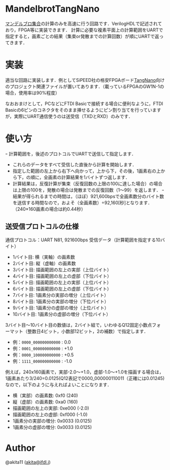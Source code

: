 # MandelbrotTangNano
[マンデルブロ集合](https://ja.wikipedia.org/wiki/%E3%83%9E%E3%83%B3%E3%83%87%E3%83%AB%E3%83%96%E3%83%AD%E9%9B%86%E5%90%88)の計算のみを高速に行う回路です．VerilogHDLで記述されており，FPGA等に実装できます．
計算に必要な複素平面上の計算範囲をUARTで指定すると，画素ごとの結果（集束or発散までの計算回数）が順にUARTで返ってきます．

# 実装
適当な回路に実装します．例としてSiPEED社の格安FPGAボード[TangNano](https://jp.seeedstudio.com/Sipeed-Tang-Nano-FPGA-board-powered-by-GW1N-1-FPGA-p-4304.html)向けのプロジェクト関連ファイルが置いてあります．（載っているFPGAのGW1N-1の場合，使用率は90%程度）

なおおまけとして，PCなどにFTDI Basicで接続する場合に便利なように，FTDI Basicの6ピンのコネクタをそのまま挿せるようにピン割り当てを行っていますが，実際にUART通信使うのは送受信（TXDとRXD）のみです．

# 使い方
ｰ 計算範囲を，後述のプロトコルでUARTで送信して指定します．
- これらのデータをすべて受信した直後から計算を開始します．
- 指定した範囲の左上から右下へ向かって，上から下，その後，1画素右の上から下，の順に，全画素の計算結果を1バイトずつ返します．
- 計算結果は，反復計算が集束（反復回数の上限の100に達した場合）の場合は上限の100を，発散の場合は発散までの反復回数（1〜99）を返します．
ｰ 結果が得られるまでの時間は，（ほぼ）921,600bpsで全画素数分のバイト数を送信する時間なので，およそ（全画素数）÷92,160[秒]となります．（240×160画素の場合は約0.44秒）

## 送受信プロトコルの仕様

通信プロトコル：UART N81, 921600bps
受信データ（計算範囲を指定する10バイト）
- 1バイト目: 横（実軸）の画素数
- 2バイト目: 縦（虚軸）の画素数
- 3バイト目: 描画範囲の左上の実部（上位バイト）
- 4バイト目: 描画範囲の左上の虚部（下位バイト）
- 5バイト目: 描画範囲の左上の実部（上位バイト）
- 6バイト目: 描画範囲の左上の虚部（下位バイト）
- 7バイト目: 1画素分の実部の増分（上位バイト）
- 8バイト目: 1画素分の実部の増分（下位バイト）
- 9バイト目: 1画素分の虚部の増分（上位バイト）
- 10バイト目: 1画素分の虚部の増分（下位バイト）

3バイト目〜10バイト目の数値は，2バイト組で，いわゆるQ12固定小数点フォーマット（整数日4ビット，小数部12ビット，2の補数）で指定します．
- 例：`0000_000000000000` :  0.0
- 例：`0001_000000000000` : +1.0
- 例：`0000_100000000000` : +0.5
- 例：`1111_000000000000` : -1.0

例えば，240x160画素で，実部-2.0〜+1.0，虚部-1.0〜+1.0を描画する場合は，1画素あたり3/240=0.0125(Q12表記で0000_000000110011（正確には0.01245)なので，以下のように与えればよいことになります．
- 横（実部）の画素数: 0xf0 (240)
- 縦（虚部）の画素数: 0xa0 (160)
- 描画範囲の左上の実部: 0xe000 (-2.0)
- 描画範囲の左上の虚部: 0xf000 (-1.0)
- 1画素分の実部の増分: 0x0033 (0.0125)
- 1画素分の虚部の増分: 0x0033 (0.0125)

# Author

@akita11 (akita@ifdl.j)
